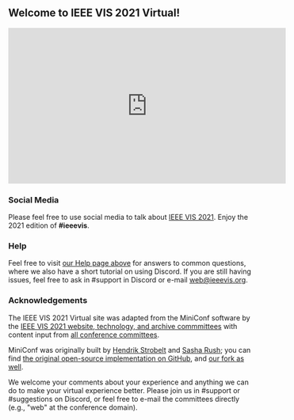 ## Welcome to IEEE VIS 2021 Virtual!
<div class="embed-responsive embed-responsive-16by9 mb-4">
<iframe class="" width="560" height="315" src="https://www.youtube.com/embed/1kqiJU4eShQ?rel=0" frameborder="0" allow="accelerometer; autoplay; clipboard-write; encrypted-media; gyroscope; picture-in-picture" allowfullscreen></iframe>
</div>

### Social Media

Please feel free to use social media to talk about [IEEE VIS 2021](http://ieeevis.org/year/2021/welcome).
Enjoy the 2021 edition of <strong>#ieeevis</strong>.

### Help

Feel free to visit [our Help page above](/year/2021/help.html) for answers to common questions, where we also have a short tutorial on using Discord.  If you are still having issues, feel free to ask in #support in Discord or e-mail web@ieeevis.org.

### Acknowledgements

The IEEE VIS 2021 Virtual site was adapted from the MiniConf software by the [IEEE VIS 2021 website, technology, and archive commmittees](http://ieeevis.org/year/2021/info/committees/conference-committee) with content input from [all conference committees](http://ieeevis.org/year/2021/info/committees/conference-committee).

MiniConf was originally built by [Hendrik Strobelt](http://twitter.com/hen_str) and [Sasha Rush](http://twitter.com/srush_nlp); you can find [the original open-source implementation on GitHub](https://github.com/Mini-Conf/Mini-Conf), and [our fork as well](https://github.com/ieee-vgtc/vis-virtual-website).

We welcome your comments about your experience and anything we can do to make your virtual experience better.  Please join us in #support or #suggestions on Discord, or feel free to e-mail the committees directly (e.g., "web" at the conference domain).
